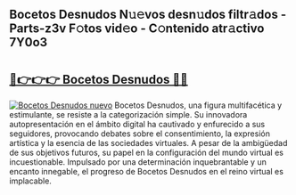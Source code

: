 ## Bocetos Desnudos N𝚞𝚎vos desn𝚞dos filtr𝚊dos - Parts-z3v F𝚘tos vid𝚎o - C𝚘ntenido atr𝚊ctivo 7Y0o3

# <h2><a href="http://mb5bq9q.tromn.icu/?c=Bocetos+Desnudos">🔗👉👉👉 Bocetos Desnudos 🔗🔗</a></h2>

[![Bocetos Desnudos nuevo](https://i.imgur.com/pEAQMta.gif)](http://mb5bq9q.tromn.icu/?c=Bocetos+Desnudos)
Bocetos Desnudos, una figura multifacética y estimulante, se resiste a la categorización simple. Su innovadora autopresentación en el ámbito digital ha cautivado y enfurecido a sus seguidores, provocando debates sobre el consentimiento, la expresión artística y la esencia de las sociedades virtuales. A pesar de la ambigüedad de sus objetivos futuros, su papel en la configuración del mundo virtual es incuestionable. Impulsado por una determinación inquebrantable y un encanto innegable, el progreso de Bocetos Desnudos en el reino virtual es implacable.
